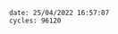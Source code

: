 

                date: 25/04/2022 16:57:07
                cycles: 96120

                         